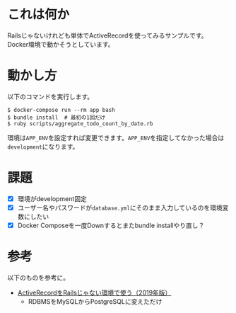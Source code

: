# これは何か

Railsじゃないけれども単体でActiveRecordを使ってみるサンプルです。
Docker環境で動かそうとしています。

# 動かし方

以下のコマンドを実行します。

```shell
$ docker-compose run --rm app bash
$ bundle install  # 最初の1回だけ
$ ruby scripts/aggregate_todo_count_by_date.rb
```

環境は`APP_ENV`を設定すれば変更できます。`APP_ENV`を指定してなかった場合は`development`になります。

# 課題

- [x] 環境がdevelopment固定
- [x] ユーザー名やパスワードが`database.yml`にそのまま入力しているのを環境変数にしたい
- [x] Docker Composeを一度Downするとまたbundle installやり直し？

# 参考

以下のものを参考に。

- [ActiveRecordをRailsじゃない環境で使う（2019年版）](https://qiita.com/YusukeIwaki/items/b009ea3465fd8a1868d6)
  - RDBMSをMySQLからPostgreSQLに変えただけ
